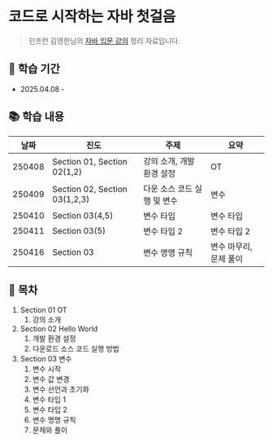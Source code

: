 # 코드로 시작하는 자바 첫걸음

> 인프런 김영한님의 [자바 입문 강의](https://inf.run/WUc1V) 정리 자료입니다.

## 📅 학습 기간
- 2025.04.08 - 

## 📚 학습 내용
| 날짜 | 진도 | 주제 | 요약 |
|------|------|------|------|
| 250408 | Section 01, Section 02(1,2) | 강의 소개, 개발 환경 설정 | OT |
| 250409 | Section 02, Section 03(1,2,3) | 다운 소스 코드 실행 및 변수 | 변수 |
| 250410 | Section 03(4,5) | 변수 타입 | 변수 타입 |
| 250411 | Section 03(5) | 변수 타입 2 | 변수 타입 2 |
| 250416 | Section 03 | 변수 명명 규칙 | 변수 마무리, 문제 풀이 |


## 📖 목차
1. Section 01 OT
    1. 강의 소개
2. Section 02 Hello World
    1. 개발 환경 설정
    2. 다운로드 소스 코드 실행 방법
3. Section 03 변수
    1. 변수 시작
    2. 변수 값 변경
    3. 변수 선언과 초기화
    4. 변수 타입 1
    5. 변수 타입 2
    6. 변수 명명 규칙
    7. 문제와 풀이

